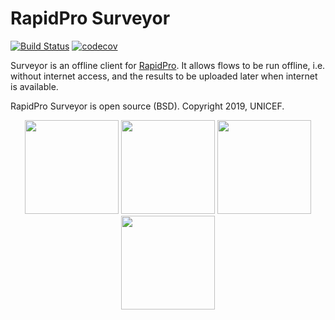 # RapidPro Surveyor 

[![Build Status](https://travis-ci.org/rapidpro/surveyor.svg?branch=main)](https://travis-ci.org/rapidpro/surveyor) 
[![codecov](https://codecov.io/gh/rapidpro/surveyor/branch/main/graph/badge.svg)](https://codecov.io/gh/rapidpro/surveyor)

Surveyor is an offline client for [RapidPro](https://github.com/rapidpro/rapidpro). It allows flows
to be run offline, i.e. without internet access, and the results to be uploaded later when internet
is available.

RapidPro Surveyor is open source (BSD). Copyright 2019, UNICEF.

<p align="center">
  <img src="https://raw.githubusercontent.com/rapidpro/surveyor/master/screens/login.png" width="150">
  <img src="https://raw.githubusercontent.com/rapidpro/surveyor/master/screens/org.png" width="150">
  <img src="https://raw.githubusercontent.com/rapidpro/surveyor/master/screens/flow.png" width="150">
  <img src="https://raw.githubusercontent.com/rapidpro/surveyor/master/screens/run.png" width="150">
</p>


